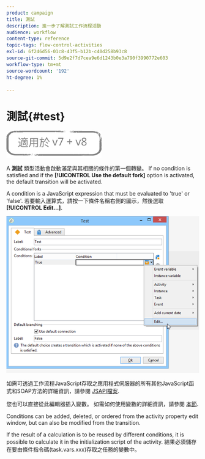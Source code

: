 ```yaml
---
product: campaign
title: 測試
description: 進一步了解測試工作流程活動
audience: workflow
content-type: reference
topic-tags: flow-control-activities
exl-id: 6f246d56-01c8-43f5-b12b-c40d258b93c8
source-git-commit: 5d9e2f7d7cea9e6d1243b0e3a790f3990772e603
workflow-type: tm+mt
source-wordcount: '192'
ht-degree: 1%

---
```


# 測試{#test}

![](../../assets/common.svg)

A **測試** 類型活動會啟動滿足與其相關的條件的第一個轉變。 If no condition is satisfied and if the **[!UICONTROL Use the default fork]** option is activated, the default transition will be activated.

A condition is a JavaScript expression that must be evaluated to &#39;true&#39; or &#39;false&#39;. 若要輸入運算式，請按一下條件名稱右側的圖示，然後選取 **[!UICONTROL Edit...]**.

![](assets/edit_test.png)

如需可透過工作流程JavaScript存取之應用程式伺服器的所有其他JavaScript函式和SOAP方法的詳細資訊，請參閱 [JSAPI檔案](https://experienceleague.adobe.com/developer/campaign-api/api/index.html).

您也可以直接從此編輯器插入變數。 如需如何使用變數的詳細資訊，請參閱 [本節](javascript-scripts-and-templates.md#variables).

Conditions can be added, deleted, or ordered from the activity property edit window, but can also be modified from the transition.

If the result of a calculation is to be reused by different conditions, it is possible to calculate it in the initialization script of the activity. 結果必須儲存在要由條件指令碼(task.vars.xxx)存取之任務的變數中。
